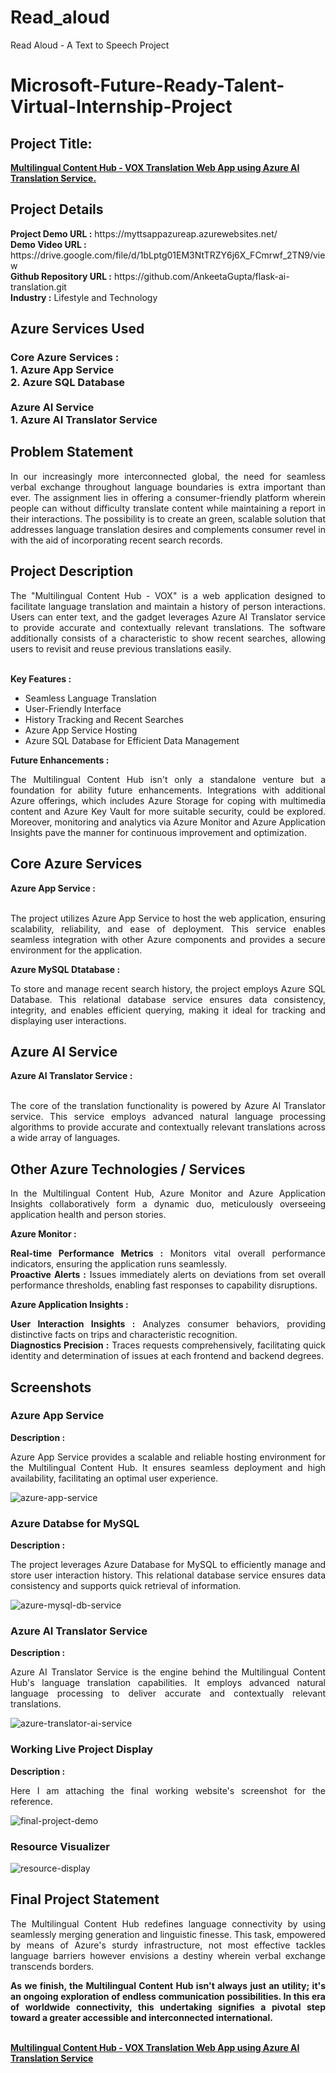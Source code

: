 # Read_aloud
Read Aloud - A Text to Speech Project
<h1>Microsoft-Future-Ready-Talent-Virtual-Internship-Project</h1>
<h2>Project Title:</h2><b><a href="https://aiwebappazure.azurewebsites.net/">Multilingual Content Hub - VOX Translation Web App using Azure AI Translation Service.</b></a>
<br>
<h2>Project Details</h2>
<b>Project Demo URL :</b> https://myttsappazureap.azurewebsites.net/ <br>
<b>Demo Video URL :</b> https://drive.google.com/file/d/1bLptg01EM3NtTRZY6j6X_FCmrwf_2TN9/view <br>
<b>Github Repository URL :</b> https://github.com/AnkeetaGupta/flask-ai-translation.git <br>
<b>Industry :</b> Lifestyle and Technology<br>
<h2>Azure Services Used</h2>
<h3>
Core Azure Services : <br>
1. Azure App Service <br>
2. Azure SQL Database <br> <br>
Azure AI Service <br>
1. Azure AI Translator Service
</h3>
<h2>Problem Statement</h2>
<p align="justify">In our increasingly more interconnected global, the need for seamless verbal exchange throughout language boundaries is extra important than ever. The assignment lies in offering a consumer-friendly platform wherein people can without difficulty translate content while maintaining a report in their interactions. The possibility is to create an green, scalable solution that addresses language translation desires and complements consumer revel in with the aid of incorporating recent search records.</p>
<h2>Project Description</h2>
<p align="justify">The "Multilingual Content Hub - VOX" is a web application designed to facilitate language translation and maintain a history of person interactions. Users can enter text, and the gadget leverages Azure AI Translator service to provide accurate and contextually relevant translations. The software additionally consists of a characteristic to show recent searches, allowing users to revisit and reuse previous translations easily.</p><br>
<b>Key Features :</b>
<ul>
    <li>Seamless Language Translation</li>
    <li>User-Friendly Interface</li>
    <li>History Tracking and Recent Searches</li>
    <li>Azure App Service Hosting</li>
    <li>Azure SQL Database for Efficient Data Management</li>
</ul>
<b>Future Enhancements :</b><br>
<p align="justify">The Multilingual Content Hub isn't only a standalone venture but a foundation for ability future enhancements. Integrations with additional Azure offerings, which includes Azure Storage for coping with multimedia content and Azure Key Vault for more suitable security, could be explored. Moreover, monitoring and analytics via Azure Monitor and Azure Application Insights pave the manner for continuous improvement and optimization.</p>
<h2>Core Azure Services</h2>
<b>Azure App Service :</b><br><p align="justify"><br>The project utilizes Azure App Service to host the web application, ensuring scalability, reliability, and ease of deployment. This service enables seamless integration with other Azure components and provides a secure environment for the application.</p>

<b>Azure MySQL Dtatabase :</b><br><p align="justify">To store and manage recent search history, the project employs Azure SQL Database. This relational database service ensures data consistency, integrity, and enables efficient querying, making it ideal for tracking and displaying user interactions.</p>
<h2>Azure AI Service</h2>
<b>Azure AI Translator Service :</b><br><br><p align="justify">The core of the translation functionality is powered by Azure AI Translator service. This service employs advanced natural language processing algorithms to provide accurate and contextually relevant translations across a wide array of languages.</p>
<h2>Other Azure Technologies / Services</h2>
<p align="justify">In the Multilingual Content Hub, Azure Monitor and Azure Application Insights collaboratively form a dynamic duo, meticulously overseeing application health and person stories.</p>

<b>Azure Monitor :</b><p align="justify"><b>Real-time Performance Metrics :</b> Monitors vital overall performance indicators, ensuring the application runs seamlessly.<br>
<b>Proactive Alerts :</b> Issues immediately alerts on deviations from set overall performance thresholds, enabling fast responses to capability disruptions.</p>
<b>Azure Application Insights :</b><p align="justify">
<b>User Interaction Insights :</b> Analyzes consumer behaviors, providing distinctive facts on trips and characteristic recognition.<br>
<b>Diagnostics Precision :</b> Traces requests comprehensively, facilitating quick identity and determination of issues at each frontend and backend degrees.

<h2>Screenshots</h2>
<h3>Azure App Service</h3>
<b>Description :</b><p align="justify">Azure App Service provides a scalable and reliable hosting environment for the Multilingual Content Hub. It ensures seamless deployment and high availability, facilitating an optimal user experience.</p>
<img src="https://github.com/AnkeetaGupta/flask-ai-translation/blob/main/screenshots/app-service.png" alt="azure-app-service"></img><br>
<h3>Azure Databse for MySQL</h3>
<b>Description :</b><p align="justify"> The project leverages Azure Database for MySQL to efficiently manage and store user interaction history. This relational database service ensures data consistency and supports quick retrieval of information.</p>
<img src="https://github.com/AnkeetaGupta/flask-ai-translation/blob/main/screenshots/app-db.png" alt="azure-mysql-db-service"></img><br>
<h3>Azure AI Translator Service</h3>
<b>Description :</b><p align="justify">Azure AI Translator Service is the engine behind the Multilingual Content Hub's language translation capabilities. It employs advanced natural language processing to deliver accurate and contextually relevant translations.</p>
<img src="https://github.com/AnkeetaGupta/flask-ai-translation/blob/main/screenshots/app-ai.png" alt="azure-translator-ai-service"></img><br>
<h3>Working Live Project Display</h3>
<b>Description :</b><p align="justify">Here I am attaching the final working website's screenshot for the reference.</p>
<img src="https://github.com/AnkeetaGupta/flask-ai-translation/blob/main/screenshots/final-project.png" alt="final-project-demo"></img>

<h3>Resource Visualizer</h3>
<img src="https://github.com/AnkeetaGupta/flask-ai-translation/blob/main/screenshots/flask-ai.jpg" alt="resource-display"></img>

<h2>Final Project Statement</h2>
<p align="justify">
The Multilingual Content Hub redefines language connectivity by using seamlessly merging generation and linguistic finesse. This task, empowered by means of Azure's sturdy infrastructure, not most effective tackles language barriers however envisions a destiny wherein verbal exchange transcends borders.</p>
<p align="justify">
<b>As we finish, the Multilingual Content Hub isn't always just an utility; it's an ongoing exploration of endless communication possibilities. In this era of worldwide connectivity, this undertaking signifies a pivotal step toward a greater accessible and interconnected international.</b>
</p> <br>
</h2><b><a href="https://aiwebappazure.azurewebsites.net/">Multilingual Content Hub - VOX Translation Web App using Azure AI Translation Service</b></a>
